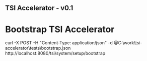 TSI Accelerator - v0.1
--------------------------------------------------------------------------------------------

# Bootstrap TSI Accelerator
curl -X POST -H "Content-Type: application/json" -d @C:\work\tsi-accelerator\tests\bootstrap.json http://localhost:8080/tsi/system/setup/bootstrap

